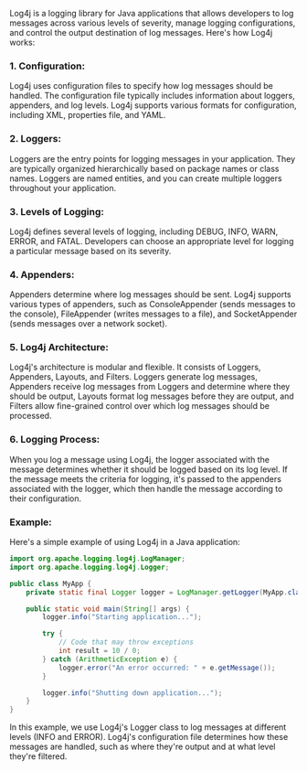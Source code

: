 Log4j is a logging library for Java applications that allows developers to log messages across various levels of severity, manage logging configurations, and control the output destination of log messages. Here's how Log4j works:

### 1. Configuration:

Log4j uses configuration files to specify how log messages should be handled. The configuration file typically includes information about loggers, appenders, and log levels. Log4j supports various formats for configuration, including XML, properties file, and YAML.

### 2. Loggers:

Loggers are the entry points for logging messages in your application. They are typically organized hierarchically based on package names or class names. Loggers are named entities, and you can create multiple loggers throughout your application.

### 3. Levels of Logging:

Log4j defines several levels of logging, including DEBUG, INFO, WARN, ERROR, and FATAL. Developers can choose an appropriate level for logging a particular message based on its severity.

### 4. Appenders:

Appenders determine where log messages should be sent. Log4j supports various types of appenders, such as ConsoleAppender (sends messages to the console), FileAppender (writes messages to a file), and SocketAppender (sends messages over a network socket).

### 5. Log4j Architecture:

Log4j's architecture is modular and flexible. It consists of Loggers, Appenders, Layouts, and Filters. Loggers generate log messages, Appenders receive log messages from Loggers and determine where they should be output, Layouts format log messages before they are output, and Filters allow fine-grained control over which log messages should be processed.

### 6. Logging Process:

When you log a message using Log4j, the logger associated with the message determines whether it should be logged based on its log level. If the message meets the criteria for logging, it's passed to the appenders associated with the logger, which then handle the message according to their configuration.

### Example:

Here's a simple example of using Log4j in a Java application:

```java
import org.apache.logging.log4j.LogManager;
import org.apache.logging.log4j.Logger;

public class MyApp {
    private static final Logger logger = LogManager.getLogger(MyApp.class);

    public static void main(String[] args) {
        logger.info("Starting application...");

        try {
            // Code that may throw exceptions
            int result = 10 / 0;
        } catch (ArithmeticException e) {
            logger.error("An error occurred: " + e.getMessage());
        }

        logger.info("Shutting down application...");
    }
}
```

In this example, we use Log4j's Logger class to log messages at different levels (INFO and ERROR). Log4j's configuration file determines how these messages are handled, such as where they're output and at what level they're filtered.